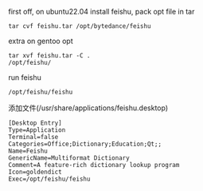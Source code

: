 first off, on ubuntu22.04 install feishu, pack opt file in tar

	tar cvf feishu.tar /opt/bytedance/feishu

extra on gentoo opt

	tar xvf feishu.tar -C .
	/opt/feishu/

run feishu

	/opt/feishu/feishu

添加文件(/usr/share/applications/feishu.desktop)

	[Desktop Entry]
	Type=Application
	Terminal=false
	Categories=Office;Dictionary;Education;Qt;;
	Name=Feishu
	GenericName=Multiformat Dictionary
	Comment=A feature-rich dictionary lookup program
	Icon=goldendict
	Exec=/opt/feishu/feishu
